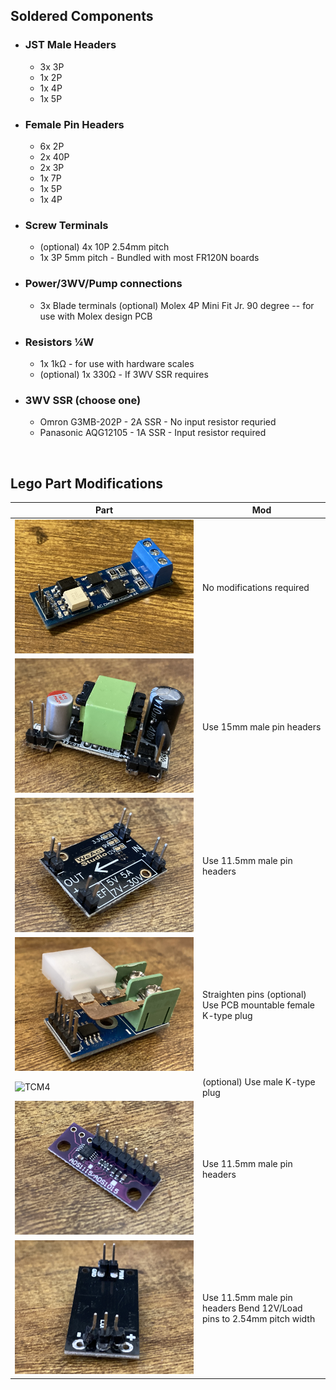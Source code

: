 ## Soldered Components

- ### JST Male Headers
    - 3x 3P
    - 1x 2P
    - 1x 4P
    - 1x 5P
- ### Female Pin Headers
    - 6x 2P
    - 2x 40P
    - 2x 3P
    - 1x 7P
    - 1x 5P
    - 1x 4P
- ### Screw Terminals
    - (optional) 4x 10P 2.54mm pitch
    - 1x 3P 5mm pitch - Bundled with most FR120N boards
- ### Power/3WV/Pump connections
    - 3x Blade terminals
(optional) Molex 4P Mini Fit Jr. 90 degree -- for use with Molex design PCB
- ### Resistors ¼W
    - 1x 1kΩ - for use with hardware scales
    - (optional) 1x 330Ω - If 3WV SSR requires
- ### 3WV SSR (choose one)
    - Omron G3MB-202P - 2A SSR - No input resistor requried
    - Panasonic AQG12105 - 1A SSR - Input resistor required

<br>

## Lego Part Modifications
Part|Mod
---|---
![Dimmer](/Parts/Images/DIMMER.JPG "Dimmer")|No modifications required
![12V PSU](/Parts/Images/12VPSU.JPG "12V PSU")|Use 15mm male pin headers
![5V PSU](/Parts/Images/5VPSU.JPG "5V PSU")|Use 11.5mm male pin headers
![MAX6675](/Parts/Images/MAX6675.JPG "MAX6675")|Straighten pins (optional) Use PCB mountable female K-type plug
![TCM4](/Parts/Images/TCM4.JPG "TC Sensor - M4")|(optional) Use male K-type plug
![ADS1115](/Parts/Images/ADS1115.JPG "ADS1115")|Use 11.5mm male pin headers
![FR120N](/Parts/Images/FR120N.JPG "FR120N")|Use 11.5mm male pin headers Bend 12V/Load pins to 2.54mm pitch width
